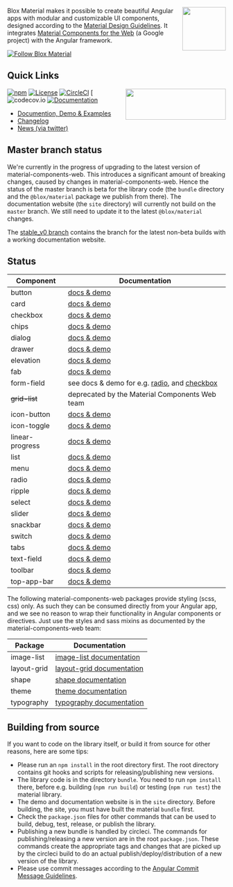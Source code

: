 <a href="https://blox.src.zone/material"><img align="right" src="https://blox.src.zone/assets/bloxmaterial.03ecfe4fa0147a781487749dc1cc4580.svg" width="100" height="100"/></a>

Blox Material makes it possible to create beautiful Angular apps with modular and customizable UI components,
designed according to the [Material Design Guidelines](https://material.io/design/guidelines-overview/).
It integrates [Material Components for the Web](https://github.com/material-components/material-components-web)
(a Google project) with the Angular framework.

[![Follow Blox Material](https://img.shields.io/twitter/url/https/twitter.com/TheSourceZone.svg?style=social&label=Follow\+Blox\+Material)](https://twitter.com/intent/follow?screen_name=TheSourceZone)

## Quick Links
<a href="https://circleci.com/gh/src-zone/material/tree/master"><img align="right" src="https://buildstats.info/circleci/chart/src-zone/material?branch=master&showStats=false" width="231" height="71"/></a>

[![npm](https://img.shields.io/npm/v/@blox/material.svg)](https://www.npmjs.com/package/@blox/material)
[![License](https://img.shields.io/github/license/src-zone/material.svg)](LICENSE.txt)
[![CircleCI](https://img.shields.io/circleci/project/github/src-zone/material.svg)](https://circleci.com/gh/src-zone/material/tree/master)
[![codecov.io](https://img.shields.io/codecov/c/github/src-zone/material/master)
[![Documentation](https://img.shields.io/badge/demo-website-lightgrey.svg)](https://blox.src.zone/material)
* [Documention, Demo & Examples](https://blox.src.zone/material)
* [Changelog](https://github.com/src-zone/material/blob/master/bundle/CHANGELOG.md)
* [News (via twitter)](https://twitter.com/TheSourceZone)

## Master branch status

We're currently in the progress of upgrading to the latest version of material-components-web. This
introduces a significant amount of breaking changes, caused by changes in material-components-web.
Hence the status of the master branch is beta for the library code (the `bundle` directory and the `@blox/material`
package we publish from there). The documentation website (the `site` directory) will currently not build on the
`master` branch. We still need to update it to the latest `@blox/material` changes.

The [stable_v0 branch](https://github.com/src-zone/material/tree/stable_v0) contains the branch for the latest
non-beta builds with a working documentation website.

## Status

Component            | Documentation |
-------------------- | --------- |
button               | [docs &amp; demo](https://blox.src.zone/material/components/button) |
card                 | [docs &amp; demo](https://blox.src.zone/material/components/card) |
checkbox             | [docs &amp; demo](https://blox.src.zone/material/components/checkbox) |
chips                | [docs &amp; demo](https://blox.src.zone/material/components/chips) |
dialog               | [docs &amp; demo](https://blox.src.zone/material/components/dialog) |
drawer               | [docs &amp; demo](https://blox.src.zone/material/components/drawer) |
elevation            | [docs &amp; demo](https://blox.src.zone/material/components/elevation) |
fab                  | [docs &amp; demo](https://blox.src.zone/material/components/fab) |
form-field           | see docs &amp; demo for e.g. [radio](https://blox.src.zone/material/components/radio), and [checkbox](https://blox.src.zone/material/components/checkbox) |
~~grid-list~~        | deprecated by the Material Components Web team |
icon-button          | [docs &amp; demo](https://blox.src.zone/material/components/icon-button) |
icon-toggle          | [docs &amp; demo](https://blox.src.zone/material/components/icon-toggle) |
linear-progress      | [docs &amp; demo](https://blox.src.zone/material/components/linear-progress) |
list                 | [docs &amp; demo](https://blox.src.zone/material/components/list) |
menu                 | [docs &amp; demo](https://blox.src.zone/material/components/menu) |
radio                | [docs &amp; demo](https://blox.src.zone/material/components/radio) |
ripple               | [docs &amp; demo](https://blox.src.zone/material/components/ripple) |
select               | [docs &amp; demo](https://blox.src.zone/material/components/select) |
slider               | [docs &amp; demo](https://blox.src.zone/material/components/slider) |
snackbar             | [docs &amp; demo](https://blox.src.zone/material/components/snackbar) |
switch               | [docs &amp; demo](https://blox.src.zone/material/components/switch) |
tabs                 | [docs &amp; demo](https://blox.src.zone/material/components/tab) |
text-field           | [docs &amp; demo](https://blox.src.zone/material/components/text-field) |
toolbar              | [docs &amp; demo](https://blox.src.zone/material/components/toolbar) |
top-app-bar          | [docs &amp; demo](https://blox.src.zone/material/components/top-app-bar) |

The following material-components-web packages provide styling (scss, css) only. As such they
can be consumed directly from your Angular app, and we see no reason to wrap their functionality
in Angular components or directives. Just use the styles and sass mixins as documented by the
material-components-web team:

Package              | Documentation |
---------------------| --------- |
image-list           | [image-list documentation](https://github.com/material-components/material-components-web/blob/master/packages/mdc-image-list/README.md) |
layout-grid          | [layout-grid documentation](https://github.com/material-components/material-components-web/blob/master/packages/mdc-layout-grid/README.md) |
shape                | [shape documentation](https://github.com/material-components/material-components-web/blob/master/packages/mdc-shape/README.md) |
theme                | [theme documentation](https://github.com/material-components/material-components-web/blob/master/packages/mdc-theme/README.md) |
typography           | [typography documentation](https://github.com/material-components/material-components-web/blob/master/packages/mdc-typography/README.md) |

## Building from source

If you want to code on the library itself, or build it from source for other reasons, here are
some tips:

* Please run an `npm install` in the root directory first. The root directory contains git hooks
  and scripts for releasing/publishing new versions.
* The library code is in the directory `bundle`. You need to run `npm install` there, before
  e.g. building (`npm run build`) or testing (`npm run test`) the material library.
* The demo and documentation website is in the `site` directory. Before building, the site,
  you must have built the material `bundle` first.
* Check the `package.json` files for other commands that can be used to build, debug, test,
  release, or publish the library.
* Publishing a new bundle is handled by circleci. The commands for publishing/releasing a new
  version are in the root `package.json`. These commands create the appropriate tags and changes
  that are picked up by the circleci build to do an actual publish/deploy/distribution of a new
  version of the library.
* Please use commit messages according to the [Angular Commit Message Guidelines](https://github.com/angular/angular/blob/master/CONTRIBUTING.md#-commit-message-guidelines).
